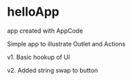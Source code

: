 helloApp
========

app created with AppCode

Simple app to illustrate Outlet and Actions

v1. Basic hookup of UI

v2. Added string swap to button
